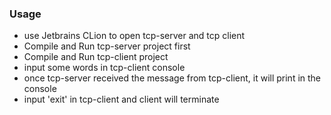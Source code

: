 ### Usage
- use Jetbrains CLion to open tcp-server and tcp client
- Compile and Run tcp-server project first
- Compile and Run tcp-client project
- input some words in tcp-client console
- once tcp-server received the message from tcp-client, it will print in the console
- input 'exit' in tcp-client and client will terminate